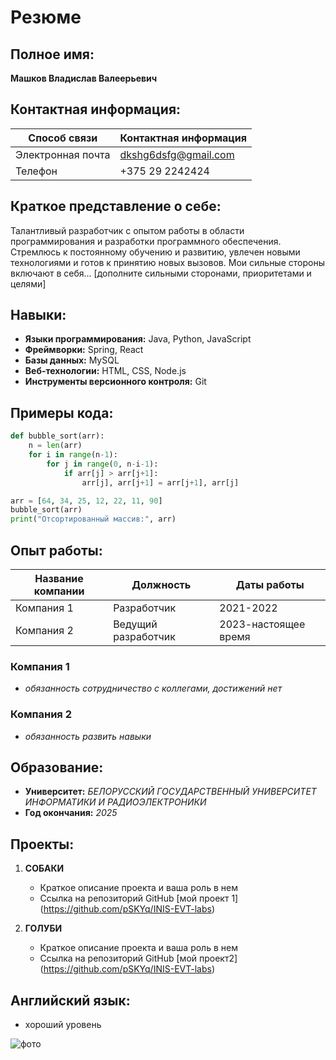 # Резюме

## Полное имя:
**Машков Владислав Валеерьевич**

## Контактная информация:
| Способ связи    | Контактная информация                |
|-----------------|--------------------------------------|
| Электронная почта | dkshg6dsfg@gmail.com               |
| Телефон         | +375 29 2242424                |

## Краткое представление о себе:
Талантливый разработчик с опытом работы в области программирования и разработки программного обеспечения. Стремлюсь к постоянному обучению и развитию, увлечен новыми технологиями и готов к принятию новых вызовов. Мои сильные стороны включают в себя... [дополните сильными сторонами, приоритетами и целями]

## Навыки:
- **Языки программирования:** Java, Python, JavaScript
- **Фреймворки:** Spring, React
- **Базы данных:** MySQL
- **Веб-технологии:** HTML, CSS, Node.js
- **Инструменты версионного контроля:** Git

## Примеры кода:
```python
def bubble_sort(arr):
    n = len(arr)
    for i in range(n-1):
        for j in range(0, n-i-1):
            if arr[j] > arr[j+1]:
                arr[j], arr[j+1] = arr[j+1], arr[j]

arr = [64, 34, 25, 12, 22, 11, 90]
bubble_sort(arr)
print("Отсортированный массив:", arr)
```

## Опыт работы:
| Название компании | Должность       | Даты работы |
|--------------------|-----------------|-------------|
| Компания 1         | Разработчик     | 2021-2022   |
| Компания 2         | Ведущий разработчик | 2023-настоящее время |

### Компания 1
- *обязанность сотрудничество с коллегами, достижений нет*

### Компания 2
- *обязанность развить навыки*

## Образование:
- **Университет:** *БЕЛОРУССКИЙ ГОСУДАРСТВЕННЫЙ УНИВЕРСИТЕТ  ИНФОРМАТИКИ И РАДИОЭЛЕКТРОНИКИ*
- **Год окончания:** *2025*

## Проекты:
1. **СОБАКИ**
   - Краткое описание проекта и ваша роль в нем
   - Ссылка на репозиторий GitHub [мой проект 1] (https://github.com/pSKYq/INIS-EVT-labs)
   
2. **ГОЛУБИ**
   - Краткое описание проекта и ваша роль в нем
   - Ссылка на репозиторий GitHub [мой проект2] (https://github.com/pSKYq/INIS-EVT-labs)

## Английский язык:
- хороший уровень

![фото](https://cdn.pixabay.com/photo/2015/02/25/17/56/cat-649164_1280.jpg)

